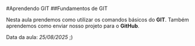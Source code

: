 #Aprendendo GIT
##Fundamentos de GIT

Nesta aula prendemos como utilizar os comandos básicos do **GIT**.
Também aprendemos como enviar nosso projeto para o **GitHub**.

Data da aula: *25/08/2025* ;)